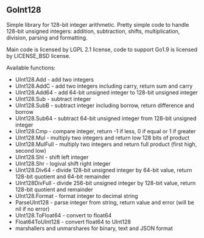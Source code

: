 ## GoInt128

Simple library for 128-bit integer arithmetic.
Pretty simple code to handle 128-bit unsigned integers:
addition, subtraction, shifts, multiplication, division, parsing and formatting.

Main code is licensed by LGPL 2.1 license,
code to support Go1.9 is licensed by LICENSE_BSD license.

Available functions:

* UInt128.Add - add two integers
* UInt128.AddC - add two integers including carry, return sum and carry
* UInt128.Add64 - add 64-bit unsigned integer to 128-bit unsigned integer
* UInt128.Sub - subtract integer
* UInt128.SubB - subtract integer including borrow, return difference and borrow
* UInt128.Sub64 - subtract 64-bit unsigned integer from 128-bit unsigned integer
* UInt128.Cmp - compare integer, return -1 if less, 0 if equal or 1 if greater
* UInt128.Mul - multiply two integers and return low 128 bits of product
* UInt128.MulFull - multiply two integers and return full product (first high, second low)
* UInt128.Shl - shift left integer
* UInt128.Shr - logival shift right integer
* UInt128.Div64 - divide 128-bit unsigned integer by 64-bit value, return 128-bit quotient and 64-bit remainder
* UInt128DivFull - divide 256-bit unsigned integer by 128-bit value, return 128-bit quotient and remainder
* UInt128.Format - format integer to decimal string
* ParseUInt128 - parse integer from string, return value and error (will be nil if no error)
* UInt128.ToFloat64 - convert to float64
* Float64ToUInt128 - convert float64 to UInt128
* marshallers and unmarshares for binary, text and JSON format

